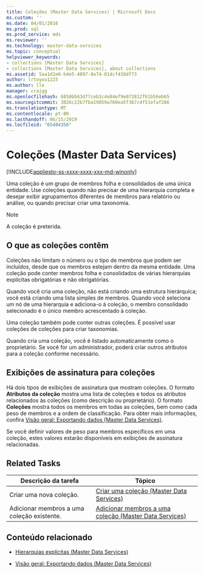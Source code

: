 ```yaml
---
title: Coleções (Master Data Services) | Microsoft Docs
ms.custom: ''
ms.date: 04/01/2016
ms.prod: sql
ms.prod_service: mds
ms.reviewer: ''
ms.technology: master-data-services
ms.topic: conceptual
helpviewer_keywords:
- collections [Master Data Services]
- collections [Master Data Services], about collections
ms.assetid: 5aa1d1e0-b4e5-4897-8e74-01dcf418df73
author: lrtoyou1223
ms.author: lle
manager: craigg
ms.openlocfilehash: 68586b63d77ceb1c4e84ef9e073812f61b56eb65
ms.sourcegitcommit: 3026c22b7fba19059a769ea5f367c4f51efaf286
ms.translationtype: MT
ms.contentlocale: pt-BR
ms.lasthandoff: 06/15/2019
ms.locfileid: "65484356"
---
```

# <a name="collections-master-data-services"></a>Coleções (Master Data Services)

[!INCLUDE[appliesto-ss-xxxx-xxxx-xxx-md-winonly](../includes/appliesto-ss-xxxx-xxxx-xxx-md-winonly.md)]

  Uma coleção é um grupo de membros folha e consolidados de uma única entidade. Use coleções quando não precisar de uma hierarquia completa e desejar exibir agrupamentos diferentes de membros para relatório ou análise, ou quando precisar criar uma taxonomia.  
  
> [!NOTE]  
>  A coleção é preterida.  
  
## <a name="what-collections-contain"></a>O que as coleções contêm  
 Coleções não limitam o número ou o tipo de membros que podem ser incluídos, desde que os membros estejam dentro da mesma entidade. Uma coleção pode conter membros folha e consolidados de várias hierarquias explícitas obrigatórias e não obrigatórias.  
  
 Quando você cria uma coleção, não está criando uma estrutura hierárquica; você está criando uma lista simples de membros. Quando você seleciona um nó de uma hierarquia e adiciona-o à coleção, o membro consolidado selecionado é o único membro acrescentado à coleção.  
  
 Uma coleção também pode conter outras coleções. É possível usar coleções de coleções para criar taxonomias.  
  
 Quando cria uma coleção, você é listado automaticamente como o proprietário. Se você for um administrador, poderá criar outros atributos para a coleção conforme necessário.  
  
## <a name="subscription-views-for-collections"></a>Exibições de assinatura para coleções  
 Há dois tipos de exibições de assinatura que mostram coleções. O formato **Atributos da coleção** mostra uma lista de coleções e todos os atributos relacionados às coleções (como descrição ou proprietário). O formato **Coleções** mostra todos os membros em todas as coleções, bem como cada peso de membros e a ordem de classificação. Para obter mais informações, confira [Visão geral: Exportando dados &#40;Master Data Services&#41;](../master-data-services/overview-exporting-data-master-data-services.md).  
  
 Se você definir valores de peso para membros específicos em uma coleção, estes valores estarão disponíveis em exibições de assinatura relacionadas.  
  
## <a name="related-tasks"></a>Related Tasks  
  
|Descrição da tarefa|Tópico|  
|----------------------|-----------|  
|Criar uma nova coleção.|[Criar uma coleção &#40;Master Data Services&#41;](../master-data-services/create-a-collection-master-data-services.md)|  
|Adicionar membros a uma coleção existente.|[Adicionar membros a uma coleção &#40;Master Data Services&#41;](../master-data-services/add-members-to-a-collection-master-data-services.md)|  
  
## <a name="related-content"></a>Conteúdo relacionado  
  
-   [Hierarquias explícitas &#40;Master Data Services&#41;](../master-data-services/explicit-hierarchies-master-data-services.md)  
  
-   [Visão geral: Exportando dados &#40;Master Data Services&#41;](../master-data-services/overview-exporting-data-master-data-services.md)  
  
  
